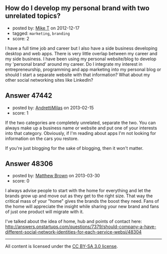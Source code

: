 ## How do I develop my personal brand with two unrelated topics?

- posted by: [Mike T](https://stackexchange.com/users/-1/6926-mike-t) on 2012-12-17
- tagged: `marketing`, `branding`
- score: 2

I have a full time job and career but I also have a side business developing desktop and web apps. There is very little overlap between my career and my side business. I have been using my personal website/blog to develop my 'personal brand' around my career.  Do I integrate my interest in entrepreneurship, programming and app marketing into my personal blog or should I start a separate website with that information?  What about my other social networking sites like LinkedIn?


## Answer 47442

- posted by: [AndrettiMilas](https://stackexchange.com/users/-1/23904-andrettimilas) on 2013-02-15
- score: 1

If the two categories are completely unrelated, separate the two.  You can always make up a business name or website and put one of your interests into that category.  Obviously, if I'm reading about apps I'm not looking for information on the cars you restore.

If you're just blogging for the sake of blogging, then it won't matter.


## Answer 48306

- posted by: [Matthew Brown](https://stackexchange.com/users/-1/24003-matthew-brown) on 2013-03-30
- score: 0

I always advise people to start with the home for everything and let the brands grow up and move out as they get to the right size. That way the critical mass of your "home" gives the brands the boost they need. Fans of the home will appreciate the insight while sharing your new brand and fans of just one product will migrate with it.

I've talked about the idea of home, hub and points of contact here: http://answers.onstartups.com/questions/7379/should-company-a-have-different-social-network-identities-for-each-service-websi/48304



---

All content is licensed under the [CC BY-SA 3.0 license](https://creativecommons.org/licenses/by-sa/3.0/).
